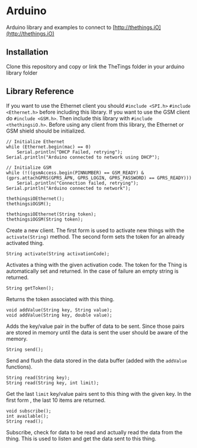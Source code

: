 # Arduino

Arduino library and examples to connect to [http://thethings.iO](http://thethings.iO)

## Installation

Clone this repository and copy or link the TheTings folder in your arduino library folder

## Library Reference

If you want to use the Ethernet client you should `#include <SPI.h>` `#include <Ethernet.h>` before including this library. If you want to use the GSM client do `#include <GSM.h>`. Then include this library with `#include <thethingsiO.h>`. Before using any client from this library, the Ethernet or GSM shield should be initialized.

```text
// Initialize Ethernet
while (Ethernet.begin(mac) == 0)
    Serial.println("DHCP Failed, retrying");
Serial.println("Arduino connected to network using DHCP");
```

```text
// Initialize GSM
while (!((gsmAccess.begin(PINNUMBER) == GSM_READY) & (gprs.attachGPRS(GPRS_APN, GPRS_LOGIN, GPRS_PASSWORD) == GPRS_READY)))
    Serial.println("Connection failed, retrying");
Serial.println("Arduino connected to network");
```

```text
thethingsiOEthernet();
thethingsiOGSM();

thethingsiOEthernet(String token);
thethingsiOGSM(String token);
```

Create a new client. The first form is used to activate new things with the `activate(String)` method. The second form sets the token for an already activated thing.

```text
String activate(String activationCode);
```

Activates a thing with the given activation code. The token for the Thing is automatically set and returned. In the case of failure an empty string is returned.

```text
String getToken();
```

Returns the token associated with this thing.

```text
void addValue(String key, String value);
void addValue(String key, double value);
```

Adds the key/value pair in the buffer of data to be sent. Since those pairs are stored in memory until the data is sent the user should be aware of the memory.

```text
String send();
```

Send and flush the data stored in the data buffer \(added with the `addValue` functions\).

```text
String read(String key);
String read(String key, int limit);
```

Get the last `limit` key/value pairs sent to this thing with the given key. In the first form , the last 10 items are returned.

```text
void subscribe();
int available();
String read();
```

Subscribe, check for data to be read and actually read the data from the thing. This is used to listen and get the data sent to this thing.

